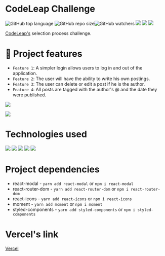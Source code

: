 # CodeLeap Challenge

![GitHub top language](https://img.shields.io/github/languages/top/JeanGrijp/codeleap) ![GitHub repo size](https://img.shields.io/github/repo-size/JeanGrijp/codeleap)![GitHub watchers](https://img.shields.io/github/watchers/JeanGrijp/codeleap?style=social) ![](https://img.shields.io/badge/Made%20for-VSCode-1f425f.svg) 
![](http://ForTheBadge.com/images/badges/built-by-developers.svg) ![](http://ForTheBadge.com/images/badges/built-with-love.svg)

[CodeLeap's](https://codeleap.co.uk/) selection process challenge.

# :hammer: Project features

- `Feature 1`: A simpler login allows users to log in and out of the application.
- `Feature 2`: The user will have the ability to write his own postings.
- `Feature 3`: The user can delete or edit a post if he is the author.
- `Feature 4`: All posts are tagged with the author's @ and the date they were published.

![](./src/assets/GIF/CodeLeap1.gif)

![](./src/assets/GIF/CodeLeap2.gif)

# Technologies used

![](https://img.shields.io/badge/HTML5-E34F26?style=for-the-badge&logo=html5&logoColor=white) ![](https://img.shields.io/badge/CSS3-1572B6?style=for-the-badge&logo=css3&logoColor=white) ![](https://img.shields.io/badge/JavaScript-F7DF1E?style=for-the-badge&logo=javascript&logoColor=black) ![](https://img.shields.io/badge/React-20232A?style=for-the-badge&logo=react&logoColor=61DAFB) ![](https://img.shields.io/badge/React_Router-CA4245?style=for-the-badge&logo=react-router&logoColor=white)

# Project dependencies

- react-modal - `yarn add react-modal` or `npm i react-modal`
- react-router-dom - `yarn add react-router-dom` or `npm i react-router-dom`
- react-icons - `yarn add react-icons` or `npm i react-icons`
- moment - `yarn add moment` or `npm i moment`
- styled-components - `yarn add styled-components` or `npm i styled-components`

# Vercel's link

[Vercel](https://codeleap-mu.vercel.app/)
